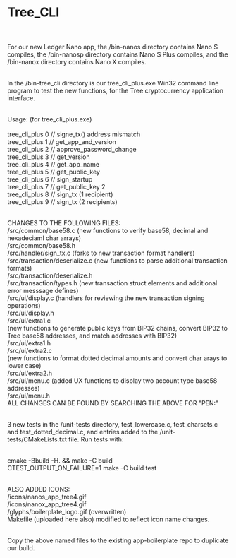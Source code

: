 # Tree_CLI<br><br>

For our new Ledger Nano app, the /bin-nanos directory contains Nano S compiles, the /bin-nanosp directory contains Nano S Plus compiles, and the /bin-nanox directory contains Nano X compiles.<br><br>

In the /bin-tree_cli directory is our tree_cli_plus.exe Win32 command line program to test the new functions, for the Tree cryptocurrency application interface.<br><br>

Usage: (for tree_cli_plus.exe)<br><br>
    tree_cli_plus 0 // signe_tx() address mismatch<br>
    tree_cli_plus 1 // get_app_and_version<br>
    tree_cli_plus 2 // approve_password_change<br>
    tree_cli_plus 3 // get_version<br>
    tree_cli_plus 4 // get_app_name<br>
    tree_cli_plus 5 // get_public_key<br>
    tree_cli_plus 6 // sign_startup<br>
    tree_cli_plus 7 // get_public_key 2<br>
    tree_cli_plus 8 // sign_tx (1 recipient)<br>
    tree_cli_plus 9 // sign_tx (2 recipients)<br><br>

CHANGES TO THE FOLLOWING FILES:<br>
/src/common/base58.c (new functions to verify base58, decimal and hexadeciaml char arrays)<br>
/src/common/base58.h<br>
/src/handler/sign_tx.c (forks to new transaction format handlers)<br>
/src/transaction/deserialize.c (new functions to parse additional transaction formats)<br>
/src/transaction/deserialize.h<br>
/src/transaction/types.h (new transaction struct elements and additional error messsage defines)<br>
/src/ui/display.c (handlers for reviewing the new transaction signing operations)<br>
/src/ui/display.h<br>
/src/ui/extra1.c<br> (new functions to generate public keys from BIP32 chains, convert BIP32 to Tree base58 addresses, and match addresses with BIP32)<br>
/src/ui/extra1.h<br>
/src/ui/extra2.c<br> (new functions to format dotted decimal amounts and convert char arays to lower case)<br>
/src/ui/extra2.h<br>
/src/ui/menu.c (added UX functions to display two account type base58 addresses)<br>
/src/ui/menu.h<br>
ALL CHANGES CAN BE FOUND BY SEARCHING THE ABOVE FOR "PEN:"<br><br>

3 new tests in the /unit-tests directory, test_lowercase.c, test_charsets.c and test_dotted_decimal.c, and entries added to the /unit-tests/CMakeLists.txt file.  Run tests with:<br><br>

cmake -Bbuild -H. && make -C build<br>
CTEST_OUTPUT_ON_FAILURE=1 make -C build test<br><br>

ALSO ADDED ICONS:<br>
/icons/nanos_app_tree4.gif<br>
/icons/nanox_app_tree4.gif<br>
/glyphs/boilerplate_logo.gif (overwritten)<br>
Makefile (uploaded here also) modified to reflect icon name changes.<br><br>

Copy the above named files to the existing app-boilerplate repo to duplicate our build.<br><br>


